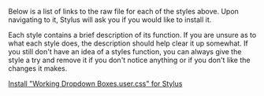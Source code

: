 Below is a list of links to the raw file for each of the styles above. Upon navigating to it, Stylus will ask you if you would like to install it.  

Each style contains a brief description of its function. If you are unsure as to what each style does, the description should help clear it up somewhat. If you still don't have an idea of a styles function, you can always give the style a try and remove it if you don't notice anything or if you don't like the changes it makes.  

[Install "Working Dropdown Boxes.user.css" for Stylus](https://raw.githubusercontent.com/Neop0litan/CSS-Tweaks/main/Stylus/nyaa.si/Working%20Dropdown%20Boxes.user.css)